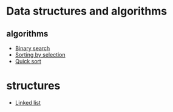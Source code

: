# Data structures and algorithms


## algorithms
- [Binary search](/algorithms/binary_search)
- [Sorting by selection](/algorithms/sorting_by_selection)
- [Quick sort](/algorithms/quick_sort)

# structures
- [Linked list](/structures/linked_list)